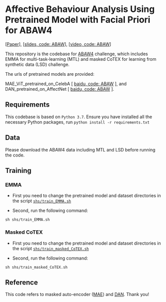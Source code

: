 # Affective Behaviour Analysis Using Pretrained Model with Facial Priori for ABAW4 
[[Paper](https://arxiv.org/abs/2207.11679)], [[slides, code: ABAW](https://pan.baidu.com/s/1fojslUcjZwDOjKFMQ8uvRQ?pwd=ABAW)], [[video, code: ABAW](https://pan.baidu.com/s/12SUQ1mvpH4-sv7_oYWA7Hw?pwd=ABAW)]

This repository is the codebase for [ABAW4](https://ibug.doc.ic.ac.uk/resources/eccv-2023-4th-abaw/) challenge, which includes EMMA for multi-task-learning (MTL) and masked CoTEX for learning from synthetic data (LSD) challenge.

The urls of pretrained models are provided: 

MAE_ViT_pretrained_on_CelebA \[ [baidu, code: ABAW](https://pan.baidu.com/s/1aedEeEHeIslvx0WsFVWxDw) \], and DAN_pretrained_on_AffectNet \[ [baidu, code: ABAW](https://pan.baidu.com/s/1MNSkd7KWSL5USywPG3XVfw) \].

## Requirements
This codebase is based on `Python 3.7`. 
Ensure you have installed all the necessary Python packages, run `python install -r requirements.txt`

## Data
Please download the ABAW4 data including MTL and LSD before running the code. 

## Training
### EMMA
- First you need to change the pretrained model and dataset directories in the script [`shs/train_EMMA.sh`](./shs/train_EMMA.sh)

- Second, run the following command:

```
sh shs/train_EMMA.sh
```
### Masked CoTEX
- First you need to change the pretrained model and dataset directories in the script [`shs/train_masked_CoTEX.sh`](./shs/train_masked_CoTEX.sh)

- Second, run the following command:

```
sh shs/train_masked_CoTEX.sh
```

## Reference

This code refers to masked auto-encoder ([MAE](https://github.com/facebookresearch/mae)) and [DAN](https://github.com/yaoing/DAN). Thank you!

